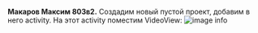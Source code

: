 **Макаров Максим 803в2.**
Создадим новый пустой проект, добавим в него activity. На этот activity поместим VideoView:
![image info](./imgs/mob_lab_1.png)